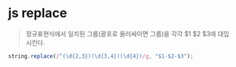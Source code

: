 # js replace

> 정규표현식에서 일치된 그룹(괄호로 둘러싸이면 그룹)을 각각 $1 $2 $3에 대입시킨다.

```js
string.replace(/^(\d{2,3})(\d{3,4})(\d{4})/g, "$1-$2-$3");
```
